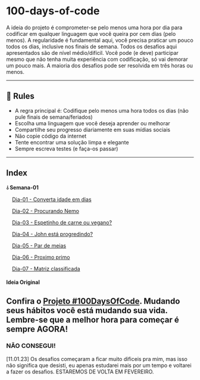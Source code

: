 # 100-days-of-code

A ideia do projeto é comprometer-se pelo menos uma hora por dia para codificar em qualquer linguagem que você queira por cem dias (pelo menos). A regularidade é fundamental aqui, você precisa praticar um pouco todos os dias, inclusive nos finais de semana. Todos os desafios aqui apresentados são de nível médio/difícil. Você pode (e deve) participar mesmo que não tenha muita experiência com codificação, só vai demorar um pouco mais. A maioria dos desafios pode ser resolvida em três horas ou menos.

---

## 🚩 Rules

- A regra principal é: Codifique pelo menos uma hora todos os dias (não pule finais de semana/feriados)
- Escolha uma linguagem que você deseja aprender ou melhorar
- Compartilhe seu progresso diariamente em suas mídias sociais
- Não copie código da internet
- Tente encontrar uma solução limpa e elegante
- Sempre escreva testes (e faça-os passar)

---
## Index

**⫰ Semana-01**

&nbsp;&nbsp;&nbsp;&nbsp;[Dia-01 - Converta idade em dias](https://github.com/AtaideDev/100daysofcode/tree/main/Week-01/day-01)

&nbsp;&nbsp;&nbsp;&nbsp;[Dia-02 - Procurando Nemo](https://github.com/AtaideDev/100daysofcode/tree/main/Week-01/day-02)

&nbsp;&nbsp;&nbsp;&nbsp;[Dia-03 - Espetinho de carne ou vegano?](https://github.com/AtaideDev/100daysofcode/tree/main/Week-01/day-03)

&nbsp;&nbsp;&nbsp;&nbsp;[Dia-04 - John está progredindo?](https://github.com/AtaideDev/100daysofcode/tree/main/Week-01/day-04)

&nbsp;&nbsp;&nbsp;&nbsp;[Dia-05 - Par de meias](https://github.com/AtaideDev/100daysofcode/tree/main/Week-01/day-05)

&nbsp;&nbsp;&nbsp;&nbsp;[Dia-06 - Proximo primo](https://github.com/AtaideDev/100daysofcode/tree/main/Week-01/day-06)

&nbsp;&nbsp;&nbsp;&nbsp;[Dia-07 - Matriz classificada]()


#### Ideia Original

Confira o [Projeto #100DaysOfCode](https://www.100daysofcode.com/). Mudando seus hábitos você está mudando sua vida. Lembre-se que a melhor hora para começar é sempre AGORA!
---
### NÃO CONSEGUI!
[11.01.23]
Os desafios começaram a ficar muito dificeis pra mim, mas isso não significa que desisti, eu apenas estudarei mais por um tempo e voltarei a fazer os desafios.
ESTAREMOS DE VOLTA EM FEVEREIRO.
